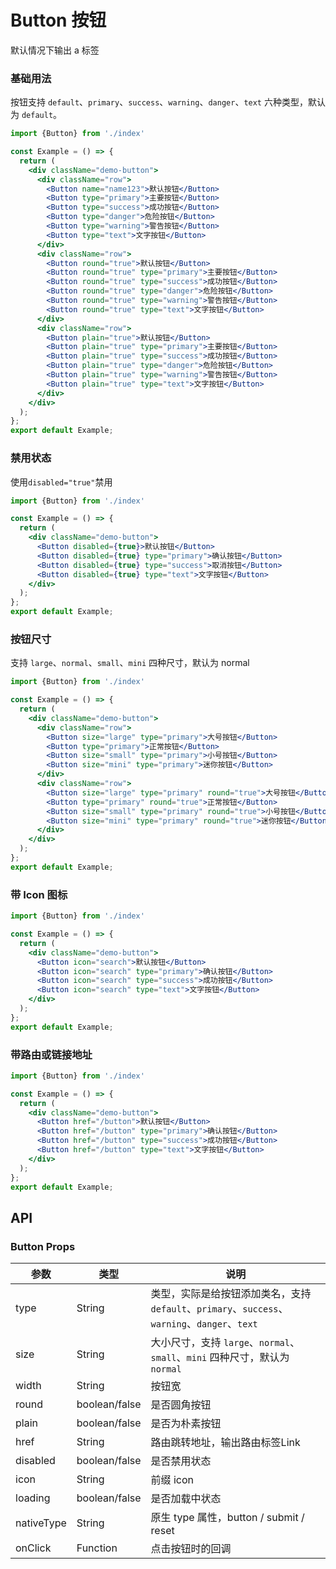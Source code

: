 # Button 按钮

默认情况下输出 a 标签

### 基础用法

按钮支持 `default`、`primary`、`success`、`warning`、`danger`、`text` 六种类型，默认为 `default`。

```jsx
import {Button} from './index'

const Example = () => {
  return (
    <div className="demo-button">
      <div className="row">
        <Button name="name123">默认按钮</Button>
        <Button type="primary">主要按钮</Button>
        <Button type="success">成功按钮</Button>
        <Button type="danger">危险按钮</Button>
        <Button type="warning">警告按钮</Button>
        <Button type="text">文字按钮</Button>
      </div>
      <div className="row">
        <Button round="true">默认按钮</Button>
        <Button round="true" type="primary">主要按钮</Button>
        <Button round="true" type="success">成功按钮</Button>
        <Button round="true" type="danger">危险按钮</Button>
        <Button round="true" type="warning">警告按钮</Button>
        <Button round="true" type="text">文字按钮</Button>
      </div>
      <div className="row">
        <Button plain="true">默认按钮</Button>
        <Button plain="true" type="primary">主要按钮</Button>
        <Button plain="true" type="success">成功按钮</Button>
        <Button plain="true" type="danger">危险按钮</Button>
        <Button plain="true" type="warning">警告按钮</Button>
        <Button plain="true" type="text">文字按钮</Button>
      </div>
    </div>
  );
};
export default Example;
```

### 禁用状态

使用`disabled="true"`禁用

```jsx
import {Button} from './index'

const Example = () => {
  return (
    <div className="demo-button">
      <Button disabled={true}>默认按钮</Button>
      <Button disabled={true} type="primary">确认按钮</Button>
      <Button disabled={true} type="success">取消按钮</Button>
      <Button disabled={true} type="text">文字按钮</Button>
    </div>
  );
};
export default Example;
```

### 按钮尺寸

支持 `large`、`normal`、`small`、`mini` 四种尺寸，默认为 normal

```jsx
import {Button} from './index'

const Example = () => {
  return (
    <div className="demo-button">
      <div className="row">
        <Button size="large" type="primary">大号按钮</Button>
        <Button type="primary">正常按钮</Button>
        <Button size="small" type="primary">小号按钮</Button>
        <Button size="mini" type="primary">迷你按钮</Button>
      </div>
      <div className="row">
        <Button size="large" type="primary" round="true">大号按钮</Button>
        <Button type="primary" round="true">正常按钮</Button>
        <Button size="small" type="primary" round="true">小号按钮</Button>
        <Button size="mini" type="primary" round="true">迷你按钮</Button>
      </div>
    </div>
  );
};
export default Example;
```

### 带 Icon 图标

```jsx
import {Button} from './index'

const Example = () => {
  return (
    <div className="demo-button">
      <Button icon="search">默认按钮</Button>
      <Button icon="search" type="primary">确认按钮</Button>
      <Button icon="search" type="success">成功按钮</Button>
      <Button icon="search" type="text">文字按钮</Button>
    </div>
  );
};
export default Example;
```

### 带路由或链接地址

```jsx
import {Button} from './index'

const Example = () => {
  return (
    <div className="demo-button">
      <Button href="/button">默认按钮</Button>
      <Button href="/button" type="primary">确认按钮</Button>
      <Button href="/button" type="success">成功按钮</Button>
      <Button href="/button" type="text">文字按钮</Button>
    </div>
  );
};
export default Example;
```

## API

### Button Props

| 参数       | 类型            | 说明                            |
| ---------- |---------------|-------------------------------|
| type       | String        | 类型，实际是给按钮添加类名，支持`default`、`primary`、`success`、`warning`、`danger`、`text` |
| size       | String        | 大小尺寸，支持 `large`、`normal`、`small`、`mini` 四种尺寸，默认为 `normal` |
| width      | String        | 按钮宽                           |
| round      | boolean/false | 是否圆角按钮                        |
| plain      | boolean/false | 是否为朴素按钮                       |
| href       | String        | 路由跳转地址，输出路由标签Link             |
| disabled   | boolean/false | 是否禁用状态                        |
| icon       | String        | 前缀 icon                       |
| loading    | boolean/false | 是否加载中状态                       |
| nativeType | String        | 原生 type 属性，button / submit / reset |
| onClick    | Function      | 点击按钮时的回调                      |


